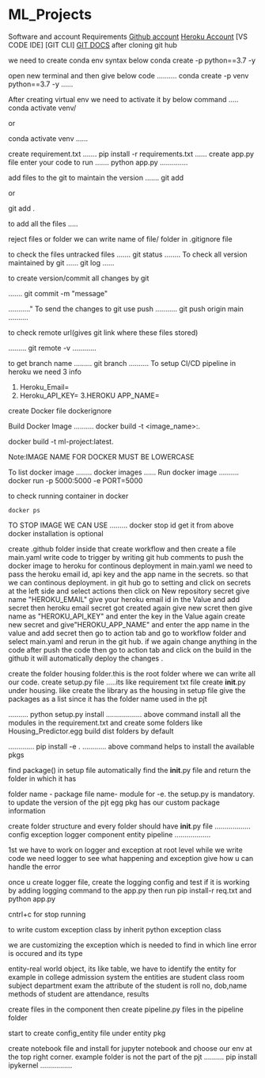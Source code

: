 # ML_Projects
Software and account Requirements
[Github account](https://github.com)
[Heroku Account](https://dashboard.heroku.com/login)
[VS CODE IDE]
[GIT CLI]
[GIT DOCS](https://git-scm.com/docs/gittutorial)
after cloning git hub 


we need to create conda env syntax below
conda create -p <anyname> python==3.7 -y

open new terminal and then give below code
..........
conda create -p venv python==3.7 -y
......


After creating virtual env we need to activate it by below command
.....
conda activate venv/

or

conda activate venv
......

create requirement.txt 
.......
pip install -r requirements.txt 
......
create app.py file
enter your code
to run
.......
python app.py
..............

add files to the git to maintain the version
.......
git add <filename1 filename2>

or

git add .

to add all the files
.....

reject files or folder we can write name of file/ folder  in .gitignore file

to check  the files untracked files 
.......
git status 
........
To check all version maintained by git
......
git log
......

to create version/commit all changes by git

.......
git commit -m "message"

..........."
To send  the changes to git use push
...........
git push origin main
..........

to check remote url(gives git link where these files stored)

.........
git remote -v
............

to get branch name
.........
git branch
..........
To setup CI/CD pipeline in heroku we need 3 info
1. Heroku_Email=
2. Heroku_API_KEY=
3.HEROKU APP_NAME=

create Docker file
dockerignore

Build Docker Image
..........
docker build -t <image_name>:<tagname>.

docker build -t ml-project:latest.

Note:IMAGE NAME FOR DOCKER MUST BE LOWERCASE

To list docker image
........
docker images
......
Run docker image
..........
docker run -p 5000:5000 -e PORT=5000 <IMAGE ID WHICH WE GOT FROM ABOVE SCRIPT>

to check running container in docker
``````
docker ps
`````````

TO STOP IMAGE WE CAN USE
.........
docker stop <container id>
id get it from above
docker installation  is optional

create .github folder inside that create workflow and then create a file main.yaml
write code to trigger by writing git hub comments to push the docker image to heroku for continous deployment
in main.yaml we need to pass the heroku email id, api key and the app name in the secrets. so that we can continous deployment.
in git hub go to setting and click on secrets at the left side and select actions then click on New repository secret give name "HEROKU_EMAIL" give your heroku email id in the Value and add secret then heroku email secret got created
again give new scret then give name as "HEROKU_API_KEY" and enter the key in the Value
again create new secret and give"HEROKU_APP_NAME" and enter the app  name in the value and add secret
then go to action tab and go to workflow folder and select main.yaml and rerun in the git hub.
if we again change anything in the code after push the code then go to action tab and click on the build in the github it will automatically deploy the changes . 


create the folder housing folder.this is the root folder where we can write all our code.
create setup.py file .....its like requirement txt file
create __init__.py under housing. like create the library as the housing
in setup file give the packages as a list since it has the folder name used in the pjt

..........
python setup.py install
..................
above command install all the modules in the requirement.txt and create some folders like
Housing_Predictor.egg
build
dist 
folders by default

.............
pip install -e .
............
above command helps to install the available pkgs

find package() in setup file automatically find the __init__.py file and return the folder in which it has

folder name - package
file name- module
for -e. the setup.py is mandatory. to update the version of the pjt
egg pkg has our custom package information

create folder structure and every folder should have __init__.py file
..................
config
exception
logger
component
entity
pipeline
..................

1st we have to work on logger and exception at root level
while we write code we need logger to see what happening and exception give how u can handle the error

once u create logger file, create the logging config and test if it is working by adding logging command to the app.py
then run pip install-r req.txt and python app.py


cntrl+c for stop running

to write custom exception class by inherit python exception class

we are customizing the exception which is needed to find in which line error is occured and its type

entity-real world object, its like table, we have to identify the entity
for example in college admission system the entities are
student
class room
subject
department
exam
the attribute of the student is roll no, dob,name
methods of student are attendance, results


create files in the component
then create pipeline.py files in the pipeline folder

start to create config_entity file under entity pkg

create notebook file and install for jupyter notebook and choose our env at the top right corner. example folder is not the part of the pjt
..........
pip install ipykernel
................